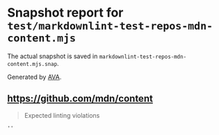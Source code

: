 # Snapshot report for `test/markdownlint-test-repos-mdn-content.mjs`

The actual snapshot is saved in `markdownlint-test-repos-mdn-content.mjs.snap`.

Generated by [AVA](https://avajs.dev).

## https://github.com/mdn/content

> Expected linting violations

    ''
